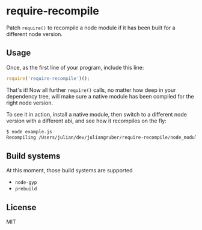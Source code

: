 
# require-recompile

  Patch `require()` to recompile a node module if it has been built for a different node version.

## Usage

  Once, as the first line of your program, include this line:

```js
require('require-recompile')();
```

  That's it! Now all further `require()` calls, no matter how deep in your dependency tree,  will make sure a native module has been compiled for the right node version.

  To see it in action, install a native module, then switch to a different node version with a different abi, and see how it recompiles on the fly:

```bash
$ node example.js
Recompiling /Users/julian/dev/juliangruber/require-recompile/node_modules/bignum...Done!
```

## Build systems

At this moment, those build systems are supported

- `node-gyp`
- `prebuild`

## License

  MIT

